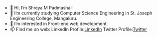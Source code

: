 - 👋 Hi, I’m Shreya M Padmashali
- 🌱 I’m currently studying Computer Science Engineering in St. Joseph Engineering College, Mangaluru.
- 👀 I’m interested in Front-end web development.
- 📫 Find me on web:
         LinkedIn Profile:<a href="https://www.linkedin.com/in/shreya-m-padmashali-751a08190">LinkedIn<a>
         Twitter Profile:<a href="https://twitter.com/Shreya_M_P">Twitter</a>


<!---
ShreyaMPadmashali/ShreyaMPadmashali is a ✨ special ✨ repository because its `README.md` (this file) appears on your GitHub profile.
You can click the Preview link to take a look at your changes.
--->
